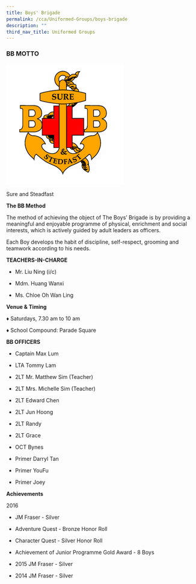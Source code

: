 ```yaml
---
title: Boys' Brigade
permalink: /cca/Uniformed-Groups/boys-brigade
description: ""
third_nav_title: Uniformed Groups
---
```

### BB MOTTO
![](/images/Boys%20Brigade%20Logo.png)

Sure and Steadfast

  

**The BB Method**

  

The method of achieving the object of The Boys’ Brigade is by providing a meaningful and enjoyable programme of physical, enrichment and social interests, which is actively guided by adult leaders as officers.

  

Each Boy develops the habit of discipline, self-respect, grooming and teamwork according to his needs.

  

**TEACHERS-IN-CHARGE**

  

*   Mr. Liu Ning (i/c)  
    
*   Mdm. Huang Wanxi  
    
*   Ms. Chloe Oh Wan Ling  
    

**Venue & Timing**

  

♦ Saturdays, 7.30 am to 10 am

♦ School Compound: Parade Square

  

**BB OFFICERS**

  

*   Captain Max Lum  
    
*   LTA Tommy Lam  
    
*   2LT Mr. Matthew Sim (Teacher)  
    
*   2LT Mrs. Michelle Sim (Teacher)  
    
*   2LT Edward Chen  
    
*   2LT Jun Hoong  
    
*   2LT Randy  
    
*   2LT Grace  
    
*   OCT Bynes  
    
*   Primer Darryl Tan  
    
*   Primer YouFu  
    
*   Primer Joey  
    

  

**Achievements**

  

2016

  

*   JM Fraser - Silver  
    
*   Adventure Quest - Bronze Honor Roll  
    
*   Character Quest - Silver Honor Roll  
    
*   Achievement of Junior Programme Gold Award - 8 Boys  
    
* 2015 JM Fraser - Silver

* 2014 JM Fraser - Silver